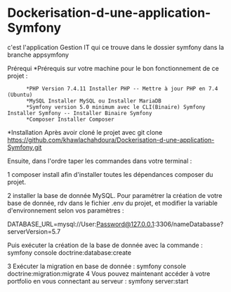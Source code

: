 # Dockerisation-d-une-application-Symfony
c'est l'application Gestion IT qui ce trouve dans le dossier symfony dans la branche appsymfony 


Prérequi
*Prérequis sur votre machine pour le bon fonctionnement de ce projet :

          *PHP Version 7.4.11 Installer PHP -- Mettre à jour PHP en 7.4 (Ubuntu)   
          *MySQL Installer MySQL ou Installer MariaDB
          *Symfony version 5.0 minimum avec le CLI(Binaire) Symfony Installer Symfony -- Installer Binaire Symfony
          *Composer Installer Composer
          
 *Installation
Après avoir cloné le projet avec git clone https://github.com/khawlachahdoura/Dockerisation-d-une-application-Symfony.git



Ensuite, dans l'ordre taper les commandes dans votre terminal :

1 composer install afin d'installer toutes les dépendances composer du projet.

2 installer la base de donnée MySQL. Pour paramétrer la création de votre base de donnée, rdv dans le fichier .env du projet, et modifier la variable d'environnement selon vos paramètres :

DATABASE_URL=mysql://User:Password@127.0.0.1:3306/nameDatabasse?serverVersion=5.7

Puis exécuter la création de la base de donnée avec la commande : symfony console doctrine:database:create

3 Exécuter la migration en base de donnée : symfony console doctrine:migration:migrate
4 Vous pouvez maintenant accéder à votre portfolio en vous connectant au serveur : symfony server:start
